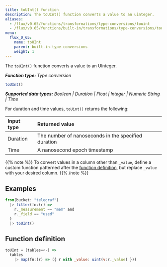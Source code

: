 ```yaml
---
title: toUInt() function
description: The toUInt() function converts a value to an uinteger.
aliases:
  - /flux/v0.65/functions/transformations/type-conversions/touint
  - /flux/v0.65/functions/built-in/transformations/type-conversions/touint/
menu:
  flux_0_65:
    name: toUInt
    parent: built-in-type-conversions
    weight: 1
---
```


The `toUInt()` function converts a value to an UInteger.

_**Function type:** Type conversion_  

```js
toUInt()
```

_**Supported data types:** Boolean | Duration | Float | Integer | Numeric String | Time_

For duration and time values, `toUint()` returns the following:

| Input type | Returned value                                      |
|:---------- |:--------------                                      |
| Duration   | The number of nanoseconds in the specified duration |
| Time       | A nanosecond epoch timestamp                        |

{{% note %}}
To convert values in a column other than `_value`, define a custom function
patterned after the [function definition](#function-definition),
but replace `_value` with your desired column.
{{% /note %}}

## Examples
```js
from(bucket: "telegraf")
  |> filter(fn:(r) =>
    r._measurement == "mem" and
    r._field == "used"
  )
  |> toUInt()
```

## Function definition
```js
toUInt = (tables=<-) =>
  tables
    |> map(fn:(r) => ({ r with _value: uint(v:r._value) }))
```
